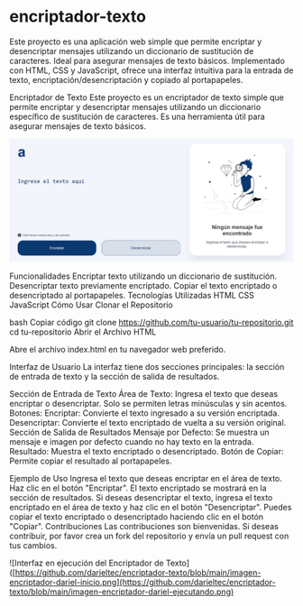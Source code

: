 # encriptador-texto
Este proyecto es una aplicación web simple que permite encriptar y desencriptar mensajes utilizando un diccionario de sustitución de caracteres. Ideal para asegurar mensajes de texto básicos. Implementado con HTML, CSS y JavaScript, ofrece una interfaz intuitiva para la entrada de texto, encriptación/desencriptación y copiado al portapapeles.

Encriptador de Texto
Este proyecto es un encriptador de texto simple que permite encriptar y desencriptar mensajes utilizando un diccionario específico de sustitución de caracteres. Es una herramienta útil para asegurar mensajes de texto básicos.

![Interfaz inicial del Encriptador de Texto](https://github.com/darieltec/encriptador-texto/blob/main/imagen-encriptador-dariel-inicio.png)

Funcionalidades
Encriptar texto utilizando un diccionario de sustitución.
Desencriptar texto previamente encriptado.
Copiar el texto encriptado o desencriptado al portapapeles.
Tecnologías Utilizadas
HTML
CSS
JavaScript
Cómo Usar
Clonar el Repositorio

bash
Copiar código
git clone https://github.com/tu-usuario/tu-repositorio.git
cd tu-repositorio
Abrir el Archivo HTML

Abre el archivo index.html en tu navegador web preferido.

Interfaz de Usuario
La interfaz tiene dos secciones principales: la sección de entrada de texto y la sección de salida de resultados.

Sección de Entrada de Texto
Área de Texto: Ingresa el texto que deseas encriptar o desencriptar. Solo se permiten letras minúsculas y sin acentos.
Botones:
Encriptar: Convierte el texto ingresado a su versión encriptada.
Desencriptar: Convierte el texto encriptado de vuelta a su versión original.
Sección de Salida de Resultados
Mensaje por Defecto: Se muestra un mensaje e imagen por defecto cuando no hay texto en la entrada.
Resultado: Muestra el texto encriptado o desencriptado.
Botón de Copiar: Permite copiar el resultado al portapapeles.

Ejemplo de Uso
Ingresa el texto que deseas encriptar en el área de texto.
Haz clic en el botón "Encriptar". El texto encriptado se mostrará en la sección de resultados.
Si deseas desencriptar el texto, ingresa el texto encriptado en el área de texto y haz clic en el botón "Desencriptar".
Puedes copiar el texto encriptado o desencriptado haciendo clic en el botón "Copiar".
Contribuciones
Las contribuciones son bienvenidas. Si deseas contribuir, por favor crea un fork del repositorio y envía un pull request con tus cambios.

![Interfaz en ejecución del Encriptador de Texto]([https://github.com/darieltec/encriptador-texto/blob/main/imagen-encriptador-dariel-inicio.png](https://github.com/darieltec/encriptador-texto/blob/main/imagen-encriptador-dariel-ejecutando.png)

